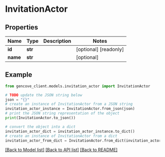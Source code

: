 # InvitationActor


## Properties

Name | Type | Description | Notes
------------ | ------------- | ------------- | -------------
**id** | **str** |  | [optional] [readonly]
**name** | **str** |  | [optional]

## Example

```python
from gencove_client.models.invitation_actor import InvitationActor

# TODO update the JSON string below
json = "{}"
# create an instance of InvitationActor from a JSON string
invitation_actor_instance = InvitationActor.from_json(json)
# print the JSON string representation of the object
print(InvitationActor.to_json())

# convert the object into a dict
invitation_actor_dict = invitation_actor_instance.to_dict()
# create an instance of InvitationActor from a dict
invitation_actor_from_dict = InvitationActor.from_dict(invitation_actor_dict)
```
[[Back to Model list]](../README.md#documentation-for-models) [[Back to API list]](../README.md#documentation-for-api-endpoints) [[Back to README]](../README.md)
